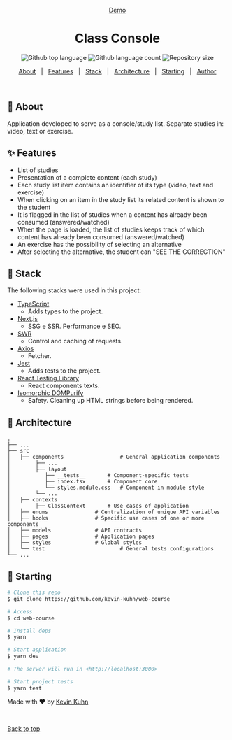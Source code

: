 <div align="center" id="top"> 

  <a href="https://class-console.vercel.app/aula/1/">Demo</a>
</div>

<h1 align="center">Class Console</h1>

<p align="center">
  <img alt="Github top language" src="https://img.shields.io/github/languages/top/kevin-kuhn/web-course?color=56BEB8">

  <img alt="Github language count" src="https://img.shields.io/github/languages/count/kevin-kuhn/web-course?color=56BEB8">

  <img alt="Repository size" src="https://img.shields.io/github/repo-size/kevin-kuhn/web-course?color=56BEB8">
</p>

<p align="center">
  <a href="#dart-about">About</a> &#xa0; | &#xa0; 
  <a href="#sparkles-features">Features</a> &#xa0; | &#xa0;
  <a href="#rocket-stack">Stack</a> &#xa0; | &#xa0;
  <a href="#bricks-architecture">Architecture</a> &#xa0; | &#xa0;
  <a href="#checkered_flag-starting">Starting</a> &#xa0; | &#xa0;
  <a href="https://github.com/kevin-kuhn" target="_blank">Author</a>
</p>

<br>

## :dart: About ##

Application developed to serve as a console/study list. Separate studies in: video, text or exercise.

## :sparkles: Features ##

- List of studies
- Presentation of a complete content (each study)
- Each study list item contains an identifier of its type (video, text and exercise)
- When clicking on an item in the study list its related content is shown to the student
- It is flagged in the list of studies when a content has already been consumed (answered/watched)
- When the page is loaded, the list of studies keeps track of which content has already been consumed (answered/watched)
- An exercise has the possibility of selecting an alternative
- After selecting the alternative, the student can "SEE THE CORRECTION"

## :rocket: Stack ##

The following stacks were used in this project:

- [TypeScript](https://www.typescriptlang.org/)
	- Adds types to the project.
- [Next.js](https://nextjs.org/)
	- SSG e SSR. Performance e SEO.
- [SWR](https://swr.vercel.app/)
	- Control and caching of requests.
- [Axios](https://axios-http.com/ptbr/docs/intro/)
	- Fetcher.
- [Jest](https://jestjs.io/pt-BR/)
	- Adds tests to the project.
- [React Testing Library](https://testing-library.com/docs/react-testing-library/intro/)
	- React components texts.
- [Isomorphic DOMPurify](https://www.npmjs.com/package/isomorphic-dompurify)
	- Safety. Cleaning up HTML strings before being rendered.

## :bricks: Architecture ##
    .
    ├── ...
    ├── src                    
    │   ├── components          		# General application components
    │   	 ├── ...
    │   	 ├── layout
    │   	 	├── __tests__		# Component-specific tests
    │   	 	├── index.tsx		# Component core
    │   	 	└── styles.module.css	# Component in module style
    │   	 └── ...
    │   ├── contexts  
    │   	 ├── ClassContext		# Use cases of application
    │   ├── enums   			# Centralization of unique API variables
    │   ├── hooks   			# Specific use cases of one or more components
    │   ├── models   			# API contracts
    │   ├── pages   			# Application pages
    │   ├── styles   			# Global styles
    │   └── test                		# General tests configurations
    └── ...

## :checkered_flag: Starting ##

```bash
# Clone this repo
$ git clone https://github.com/kevin-kuhn/web-course

# Access
$ cd web-course

# Install deps
$ yarn

# Start application
$ yarn dev

# The server will run in <http://localhost:3000>

# Start project tests
$ yarn test
```

Made with :heart: by <a href="https://github.com/kevin-kuhn" target="_blank">Kevin Kuhn</a>

&#xa0;

<a href="#top">Back to top</a>
